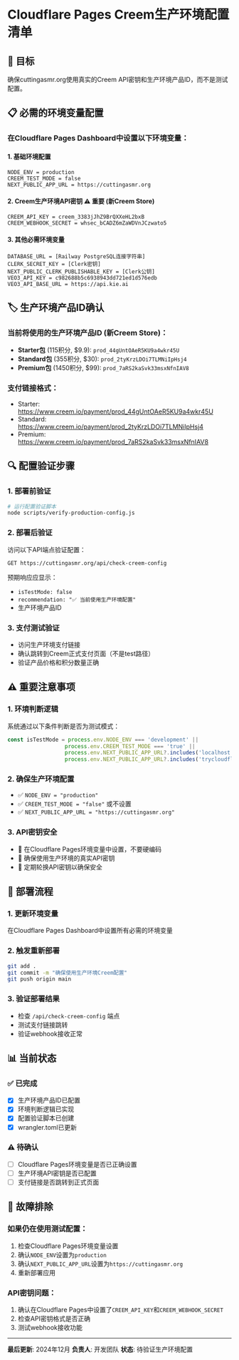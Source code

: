# Cloudflare Pages Creem生产环境配置清单

## 🎯 目标
确保cuttingasmr.org使用真实的Creem API密钥和生产环境产品ID，而不是测试配置。

## 📋 必需的环境变量配置

### 在Cloudflare Pages Dashboard中设置以下环境变量：

#### 1. 基础环境配置
```
NODE_ENV = production
CREEM_TEST_MODE = false
NEXT_PUBLIC_APP_URL = https://cuttingasmr.org
```

#### 2. Creem生产环境API密钥 ⚠️ 重要 (新Creem Store)
```
CREEM_API_KEY = creem_3383jJhZ9BrQXXeHL2bxB
CREEM_WEBHOOK_SECRET = whsec_bCADZ6mZaWDVnJCzwato5
```

#### 3. 其他必需环境变量
```
DATABASE_URL = [Railway PostgreSQL连接字符串]
CLERK_SECRET_KEY = [Clerk密钥]
NEXT_PUBLIC_CLERK_PUBLISHABLE_KEY = [Clerk公钥]
VEO3_API_KEY = c982688b5c6938943dd721ed1d576edb
VEO3_API_BASE_URL = https://api.kie.ai
```

## 🏷️ 生产环境产品ID确认

### 当前将使用的生产环境产品ID (新Creem Store)：
- **Starter包** (115积分, $9.9): `prod_44gUntOAeR5KU9a4wkr45U`
- **Standard包** (355积分, $30): `prod_2tyKrzLDOi7TLMNiIpHsj4`
- **Premium包** (1450积分, $99): `prod_7aRS2kaSvk33msxNfnIAV8`

### 支付链接格式：
- Starter: https://www.creem.io/payment/prod_44gUntOAeR5KU9a4wkr45U
- Standard: https://www.creem.io/payment/prod_2tyKrzLDOi7TLMNiIpHsj4
- Premium: https://www.creem.io/payment/prod_7aRS2kaSvk33msxNfnIAV8

## 🔍 配置验证步骤

### 1. 部署前验证
```bash
# 运行配置验证脚本
node scripts/verify-production-config.js
```

### 2. 部署后验证
访问以下API端点验证配置：
```
GET https://cuttingasmr.org/api/check-creem-config
```

预期响应应显示：
- `isTestMode: false`
- `recommendation: "✅ 当前使用生产环境配置"`
- 生产环境产品ID

### 3. 支付测试验证
- 访问生产环境支付链接
- 确认跳转到Creem正式支付页面（不是test路径）
- 验证产品价格和积分数量正确

## ⚠️ 重要注意事项

### 1. 环境判断逻辑
系统通过以下条件判断是否为测试模式：
```javascript
const isTestMode = process.env.NODE_ENV === 'development' || 
                  process.env.CREEM_TEST_MODE === 'true' ||
                  process.env.NEXT_PUBLIC_APP_URL?.includes('localhost') ||
                  process.env.NEXT_PUBLIC_APP_URL?.includes('trycloudflare.com')
```

### 2. 确保生产环境配置
- ✅ `NODE_ENV = "production"`
- ✅ `CREEM_TEST_MODE = "false"` 或不设置
- ✅ `NEXT_PUBLIC_APP_URL = "https://cuttingasmr.org"`

### 3. API密钥安全
- 🔐 在Cloudflare Pages环境变量中设置，不要硬编码
- 🔐 确保使用生产环境的真实API密钥
- 🔐 定期轮换API密钥以确保安全

## 🚀 部署流程

### 1. 更新环境变量
在Cloudflare Pages Dashboard中设置所有必需的环境变量

### 2. 触发重新部署
```bash
git add .
git commit -m "确保使用生产环境Creem配置"
git push origin main
```

### 3. 验证部署结果
- 检查 `/api/check-creem-config` 端点
- 测试支付链接跳转
- 验证webhook接收正常

## 📊 当前状态

### ✅ 已完成
- [x] 生产环境产品ID已配置
- [x] 环境判断逻辑已实现
- [x] 配置验证脚本已创建
- [x] wrangler.toml已更新

### ⚠️ 待确认
- [ ] Cloudflare Pages环境变量是否已正确设置
- [ ] 生产环境API密钥是否已配置
- [ ] 支付链接是否跳转到正式页面

## 🔧 故障排除

### 如果仍在使用测试配置：
1. 检查Cloudflare Pages环境变量设置
2. 确认`NODE_ENV`设置为`production`
3. 确认`NEXT_PUBLIC_APP_URL`设置为`https://cuttingasmr.org`
4. 重新部署应用

### API密钥问题：
1. 确认在Cloudflare Pages中设置了`CREEM_API_KEY`和`CREEM_WEBHOOK_SECRET`
2. 检查API密钥格式是否正确
3. 测试webhook接收功能

---
**最后更新**: 2024年12月
**负责人**: 开发团队
**状态**: 待验证生产环境配置 